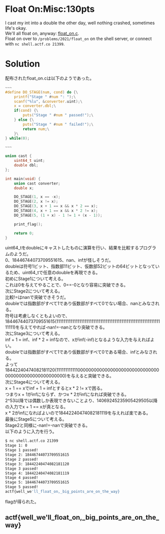 # Float On:Misc:130pts
I cast my int into a double the other day, well nothing crashed, sometimes life's okay.  
We'll all float on, anyway: [float_on.c](float_on.c).  
Float on over to `/problems/2021/float_on` on the shell server, or connect with `nc shell.actf.co 21399`.  

# Solution
配布されたfloat_on.cは以下のようであった。  
```C
~~~
#define DO_STAGE(num, cond) do {\
    printf("Stage " #num ": ");\
    scanf("%lu", &converter.uint);\
    x = converter.dbl;\
    if(cond) {\
        puts("Stage " #num " passed!");\
    } else {\
        puts("Stage " #num " failed!");\
        return num;\
    }\
} while(0);

~~~

union cast {
    uint64_t uint;
    double dbl;
};

int main(void) {
    union cast converter;
    double x;

    DO_STAGE(1, x == -x);
    DO_STAGE(2, x != x);
    DO_STAGE(3, x + 1 == x && x * 2 == x);
    DO_STAGE(4, x + 1 == x && x * 2 != x);
    DO_STAGE(5, (1 + x) - 1 != 1 + (x - 1));

    print_flag();

    return 0;
}
```
uint64_tをdoubleにキャストしたものに演算を行い、結果を比較するプログラムのようだ。  
0、18446744073709551615、nan、infが怪しそうだ。  
doubleは符号1ビット、指数部11ビット、仮数部52ビットの64ビットとなっているため、uint64_tで任意のdoubleを再現できる。  
初めにStage1について考える。  
これは0を与えてやることで、0==-0となり容易に突破できる。  
次にStage2について考える。  
比較!=はnanで突破できそうだ。  
doubleでは指数部がすべて1であり仮数部がすべて0でない場合、nanとみなされる。  
符号は考慮しなくともよいので、18446744073709551615(1111111111111111111111111111111111111111111111111111111111111111)を与えてやれば-nan!=-nanとなり突破できる。  
次にStage3について考える。  
inf + 1 = inf、inf * 2 = infなので、xがinf(-inf)となるような入力を与えればよい。  
doubleでは指数部がすべて1であり仮数部がすべて0である場合、infとみなされる。  
よって18442240474082181120(1111111111110000000000000000000000000000000000000000000000000000)を与えると突破できる。  
次にStage4について考える。  
x + 1 == xでinf + 1 = infとするとx * 2 != xで困る。  
つまりx + 1がinfにならず、かつx * 2がinfになれば突破できる。  
2^53以降では偶数しか表現できないことより、14069245235905429505以降の入力でx + 1 == xが真となる。  
x * 2がinfになればよいので18442240474082181119を与えれば楽である。  
最後にStage5について考える。  
Stage2と同様に-nan!=-nanで突破できる。  
以下のように入力を行う。  
```bash
$ nc shell.actf.co 21399
Stage 1: 0
Stage 1 passed!
Stage 2: 18446744073709551615
Stage 2 passed!
Stage 3: 18442240474082181120
Stage 3 passed!
Stage 4: 18442240474082181119
Stage 4 passed!
Stage 5: 18446744073709551615
Stage 5 passed!
actf{well_we'll_float_on,_big_points_are_on_the_way}
```
flagが得られた。  

## actf{well_we'll_float_on,_big_points_are_on_the_way}